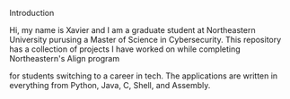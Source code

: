 Introduction


Hi, my name is Xavier and I am a graduate student at Northeastern University purusing a Master of Science in Cybersecurity.
This repository has a collection of projects I have worked on while completing Northeastern's Align program

for students switching to a career in tech. The applications are written in everything from Python, Java, C, Shell, and Assembly.

